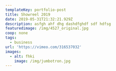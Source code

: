 ```yaml
---
templateKey: portfolio-post
title: Showreel 2019
date: 2019-05-31T21:32:21.929Z
description: asfgh ahf dhg dashdfghdf sdf hdfsg
featuredimage: /img/4527_original.jpg
coop: none
tags:
  - business
url: 'https://vimeo.com/316537032'
images:
  - alt: fhki
    image: /img/jumbotron.jpg
---
```


